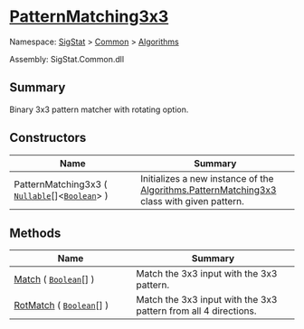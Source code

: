 # [PatternMatching3x3](./PatternMatching3x3.md)

Namespace: [SigStat]() > [Common](./../README.md) > [Algorithms](./README.md)

Assembly: SigStat.Common.dll

## Summary
Binary 3x3 pattern matcher with rotating option.

## Constructors

| Name | Summary | 
| --- | --- | 
| PatternMatching3x3 ( [`Nullable`](https://docs.microsoft.com/en-us/dotnet/api/System.Nullable-1)[]\<[`Boolean`](https://docs.microsoft.com/en-us/dotnet/api/System.Boolean)> )<div style="width: 200px">| Initializes a new instance of the [Algorithms.PatternMatching3x3](https://github.com/hargitomi97/sigstat/blob/master/docs/md/SigStat/Common/Algorithms/PatternMatching3x3.md) class with given pattern.<div style="width: 200px">| <br>


## Methods

| Name | Summary | 
| --- | --- | 
| [Match](./Methods/PatternMatching3x3-100664165.md) ( [`Boolean`](https://docs.microsoft.com/en-us/dotnet/api/System.Boolean)[] )<div style="width: 200px">| Match the 3x3 input with the 3x3 pattern.<div style="width: 200px">| <br>
| [RotMatch](./Methods/PatternMatching3x3-100664166.md) ( [`Boolean`](https://docs.microsoft.com/en-us/dotnet/api/System.Boolean)[] )<div style="width: 200px">| Match the 3x3 input with the 3x3 pattern from all 4 directions.<div style="width: 200px">| <br>



